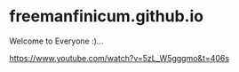 # freemanfinicum.github.io


Welcome to Everyone :)...



https://www.youtube.com/watch?v=5zL_W5gggmo&t=406s

